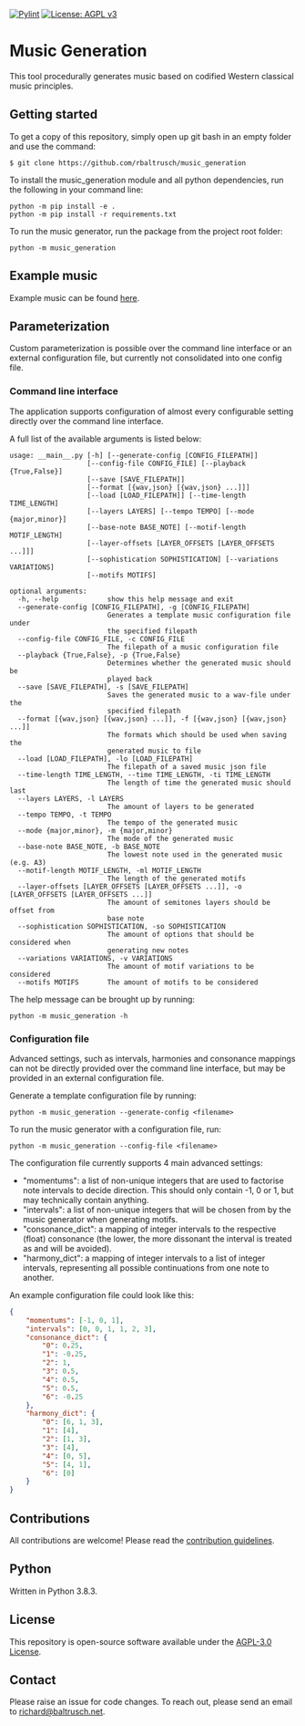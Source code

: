 [![Pylint](https://github.com/rbaltrusch/music_generation/actions/workflows/pylint.yml/badge.svg)](https://github.com/rbaltrusch/music_generation/actions/workflows/pylint.yml)
[![License: AGPL v3](https://img.shields.io/badge/License-AGPL_v3-blue.svg)](https://www.gnu.org/licenses/agpl-3.0)

# Music Generation

This tool procedurally generates music based on codified Western classical music principles.

## Getting started

To get a copy of this repository, simply open up git bash in an empty folder and use the command:

    $ git clone https://github.com/rbaltrusch/music_generation

To install the music_generation module and all python dependencies, run the following in your command line:

    python -m pip install -e .
    python -m pip install -r requirements.txt

To run the music generator, run the package from the project root folder:

    python -m music_generation

## Example music

Example music can be found [here](example_music).

## Parameterization

Custom parameterization is possible over the command line interface or an external configuration file, but currently not consolidated into one config file.

### Command line interface

The application supports configuration of almost every configurable setting directly over the command line interface.

A full list of the available arguments is listed below:

```
usage: __main__.py [-h] [--generate-config [CONFIG_FILEPATH]]
                   [--config-file CONFIG_FILE] [--playback {True,False}]
                   [--save [SAVE_FILEPATH]]
                   [--format [{wav,json} [{wav,json} ...]]]
                   [--load [LOAD_FILEPATH]] [--time-length TIME_LENGTH]
                   [--layers LAYERS] [--tempo TEMPO] [--mode {major,minor}]
                   [--base-note BASE_NOTE] [--motif-length MOTIF_LENGTH]
                   [--layer-offsets [LAYER_OFFSETS [LAYER_OFFSETS ...]]]
                   [--sophistication SOPHISTICATION] [--variations VARIATIONS]
                   [--motifs MOTIFS]

optional arguments:
  -h, --help            show this help message and exit
  --generate-config [CONFIG_FILEPATH], -g [CONFIG_FILEPATH]
                        Generates a template music configuration file under
                        the specified filepath
  --config-file CONFIG_FILE, -c CONFIG_FILE
                        The filepath of a music configuration file
  --playback {True,False}, -p {True,False}
                        Determines whether the generated music should be
                        played back
  --save [SAVE_FILEPATH], -s [SAVE_FILEPATH]
                        Saves the generated music to a wav-file under the
                        specified filepath
  --format [{wav,json} [{wav,json} ...]], -f [{wav,json} [{wav,json} ...]]
                        The formats which should be used when saving the
                        generated music to file
  --load [LOAD_FILEPATH], -lo [LOAD_FILEPATH]
                        The filepath of a saved music json file
  --time-length TIME_LENGTH, --time TIME_LENGTH, -ti TIME_LENGTH
                        The length of time the generated music should last
  --layers LAYERS, -l LAYERS
                        The amount of layers to be generated
  --tempo TEMPO, -t TEMPO
                        The tempo of the generated music
  --mode {major,minor}, -m {major,minor}
                        The mode of the generated music
  --base-note BASE_NOTE, -b BASE_NOTE
                        The lowest note used in the generated music (e.g. A3)
  --motif-length MOTIF_LENGTH, -ml MOTIF_LENGTH
                        The length of the generated motifs
  --layer-offsets [LAYER_OFFSETS [LAYER_OFFSETS ...]], -o [LAYER_OFFSETS [LAYER_OFFSETS ...]]
                        The amount of semitones layers should be offset from
                        base note
  --sophistication SOPHISTICATION, -so SOPHISTICATION
                        The amount of options that should be considered when
                        generating new notes
  --variations VARIATIONS, -v VARIATIONS
                        The amount of motif variations to be considered
  --motifs MOTIFS       The amount of motifs to be considered

```

The help message can be brought up by running:

```
python -m music_generation -h
```

### Configuration file

Advanced settings, such as intervals, harmonies and consonance mappings can not be directly provided over the command line interface, but may be provided in an external configuration file.

Generate a template configuration file by running:

```
python -m music_generation --generate-config <filename>
```

To run the music generator with a configuration file, run:

```
python -m music_generation --config-file <filename>
```

The configuration file currently supports 4 main advanced settings:
- "momentums": a list of non-unique integers that are used to factorise note intervals to decide direction. This should only contain -1, 0 or 1, but may technically contain anything.
- "intervals": a list of non-unique integers that will be chosen from by the music generator when generating motifs.
- "consonance_dict": a mapping of integer intervals to the respective (float) consonance (the lower, the more dissonant the interval is treated as and will be avoided).
- "harmony_dict": a mapping of integer intervals to a list of integer intervals, representing all possible continuations from one note to another.

An example configuration file could look like this:
```json
{
    "momentums": [-1, 0, 1],
    "intervals": [0, 0, 1, 1, 2, 3],
    "consonance_dict": {
        "0": 0.25,
        "1": -0.25,
        "2": 1,
        "3": 0.5,
        "4": 0.5,
        "5": 0.5,
        "6": -0.25
    },
    "harmony_dict": {
        "0": [6, 1, 3],
        "1": [4],
        "2": [1, 3],
        "3": [4],
        "4": [0, 5],
        "5": [4, 1],
        "6": [0]
    }
}
```

## Contributions

All contributions are welcome! Please read the [contribution guidelines](CONTRIBUTING.md).

## Python

Written in Python 3.8.3.

## License

This repository is open-source software available under the [AGPL-3.0 License](https://github.com/rbaltrusch/music_generation/blob/master/LICENSE).

## Contact

Please raise an issue for code changes. To reach out, please send an email to richard@baltrusch.net.
